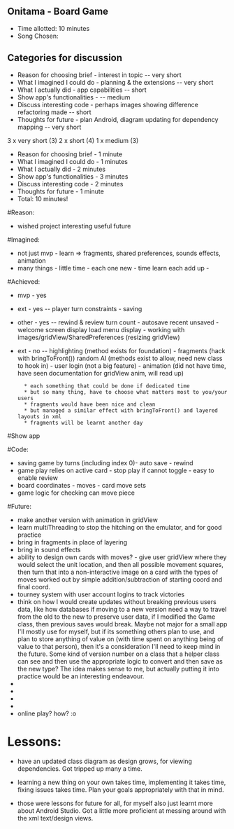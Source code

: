 ## Onitama - Board Game

* Time allotted:  10 minutes
* Song Chosen:    

## Categories for discussion

* Reason for choosing brief   - interest in topic -- very short
* What I imagined I could do  - planning & the extensions -- very short
* What I actually did         - app capabilities -- short
* Show app's functionalities  - -- medium
* Discuss interesting code    - perhaps images showing difference refactoring made -- short
* Thoughts for future         - plan Android, diagram updating for dependency mapping -- very short

3 x very short  (3)
2 x short       (4)
1 x medium      (3)

* Reason for choosing brief   - 1 minute
* What I imagined I could do  - 1 minutes
* What I actually did         - 2 minutes
* Show app's functionalities  - 3 minutes
* Discuss interesting code    - 2 minutes
* Thoughts for future         - 1 minute
* Total: 10 minutes!

#Reason:

* wished project interesting useful future

#Imagined:

* not just mvp - learn => fragments, shared preferences, sounds effects, animation
* many things - little time - each one new - time learn each add up -

#Achieved:

* mvp - yes
* ext - yes -- player turn constraints - saving
* other - yes -- rewind & review turn count - autosave recent unsaved - welcome screen display
      load menu display - working with images/gridView/SharedPreferences (resizing gridView)

* ext - no -- highlighting (method exists for foundation) - fragments (hack with bringToFront())
        random AI (methods exist to allow, need new class to hook in) - user login (not a big feature) - animation (did not have time, have seen documentation for gridView anim, will read up)

        * each something that could be done if dedicated time
        * but so many thing, have to choose what matters most to you/your users
        * fragments would have been nice and clean
        * but managed a similar effect with bringToFront() and layered layouts in xml
        * fragments will be learnt another day

#Show app

#Code:

* saving game by turns (including index 0)- auto save - rewind
* game play relies on active card - stop play if cannot toggle - easy to enable review
* board coordinates - moves - card move sets
* game logic for checking can move piece

#Future:
* make another version with animation in gridView
* learn multiThreading to stop the hitching on the emulator, and for good practice
* bring in fragments in place of layering
* bring in sound effects
* ability to design own cards with moves? - give user gridView where they would select the unit location, and then all possible movement squares, then turn that into a non-interactive image on a card with the types of moves worked out by simple addition/subtraction of starting coord and final coord.
* tourney system with user account logins to track victories
* think on how I would create updates without breaking previous users data, like how databases if moving to a new version need a way to travel from the old to the new to preserve user data, if I modified the Game class, then previous saves would break. Maybe not major for a small app I'll mostly use for myself, but if its something others plan to use, and plan to store anything of value on (with time spent on anything being of value to that person), then it's a consideration I'll need to keep mind in the future. Some kind of version number on a class that a helper class can see and then use the appropriate logic to convert and then save as the new type? The idea makes sense to me, but actually putting it into practice would be an interesting endeavour.
*
*
*
*
* online play? how? :o

# Lessons:

* have an updated class diagram as design grows, for viewing dependencies. Got tripped up many a time.
* learning a new thing on your own takes time, implementing it takes time, fixing issues takes time. Plan your goals appropriately with that in mind.

* those were lessons for future for all, for myself also just learnt more about Android Studio. Got a little more proficient at messing around with the xml text/design views.
